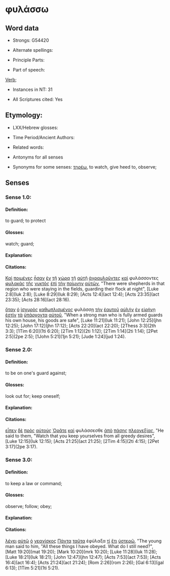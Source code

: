 # φυλάσσω 

<!-- Status: S2=NeedsFinalCheck -->
<!-- Lexica used for edits: BDAG, FFM, LN, A-S -->

## Word data

* Strongs: G54420

* Alternate spellings:


* Principle Parts: 

* Part of speech: 

[Verb](http://ugg.readthedocs.io/en/latest/verb.html); 

* Instances in NT: 31

* All Scriptures cited: Yes

## Etymology: 

* LXX/Hebrew glosses: 

* Time Period/Ancient Authors: 

* Related words: 

* Antonyms for all senses

* Synonyms for some senses: [τηρέω](../G50830/01.md), to watch, give heed to, observe;

## Senses 

### Sense 1.0:

#### Definition: 

to guard; to protect

#### Glosses:

watch; guard;

#### Explanation:

#### Citations:

[Καὶ](../G25320/01.md) [ποιμένες](../G41660/01.md) [ἦσαν](../G99999/01.md) [ἐν](../G17220/01.md) [τῇ](../G35880/01.md) [χώρᾳ](../G55610/01.md) [τῇ](../G35880/01.md) [αὐτῇ](../G08460/01.md) [ἀγραυλοῦντες](../G00630/01.md) [καὶ](../G25320/01.md) φυλάσσοντες [φυλακὰς](../G54380/01.md) [τῆς](../G35880/01.md) [νυκτὸς](../G35710/01.md) [ἐπὶ](../G19090/01.md) [τὴν](../G35880/01.md) [ποίμνην](../G41670/01.md) [αὐτῶν](../G08460/01.md), "There were shepherds in that region who were staying in the fields, guarding their flock at night", [Luke 2:8](luk 2:8); [Luke 8:29](luk 8:29); [Acts 12:4](act 12:4); [Acts 23:35](act 23:35); [Acts 28:16](act 28:16). 	


[ὅταν](../G37520/01.md) [ὁ](../G35880/01.md) [ἰσχυρὸς](../G24780/01.md) [καθωπλισμένος](../G25280/01.md) φυλάσσῃ [τὴν](../G35880/01.md) [ἑαυτοῦ](../G14380/01.md) [αὐλήν](../G08330/01.md) [ἐν](../G17220/01.md) [εἰρήνῃ](../G15150/01.md) [ἐστὶν](../G99999/01.md) [τὰ](../G35880/01.md) [ὑπάρχοντα](../G52250/01.md) [αὐτοῦ](../G08460/01.md), "When a strong man who is fully armed guards his own house, his goods are safe", [Luke 11:21](luk 11:21); [John 12:25](jhn 12:25); [John 17:12](jhn 17:12); [Acts 22:20](act 22:20); [2Thess 3:3](2th 3:3); [1Tim 6:20](1ti 6:20); [2Tim 1:12](2ti 1:12); [2Tim 1:14](2ti 1:14); [2Pet 2:5](2pe 2:5); [1John 5:21](1jn 5:21); [Jude 1:24](jud 1:24).  

### Sense 2.0:

#### Definition: 

to be on one's guard against;

#### Glosses:

look out for; keep oneself;

#### Explanation:

#### Citations:

[εἶπεν](../G30040/01.md) [δὲ](../G11610/01.md) [πρὸς](../G43140/01.md) [αὐτούς](../G08460/01.md) [Ὁρᾶτε](../G37080/01.md) [καὶ](../G25320/01.md) φυλάσσεσθε [ἀπὸ](../G05750/01.md) [πάσης](../G39560/01.md) [πλεονεξίας](../G41240/01.md), "He said to them, "Watch that you keep yourselves from all greedy desires", [Luke 12:15](luk 12:15); [Acts 21:25](act 21:25); [2Tim 4:15](2ti 4:15); [2Pet 3:17](2pe 3:17). 	

### Sense 3.0:

#### Definition: 

to keep a law or command;

#### Glosses:

observe; follow; obey;

#### Explanation:

#### Citations:

[λέγει](../G30040/01.md) [αὐτῷ](../G08460/01.md) [ὁ](../G35880/01.md) [νεανίσκος](../G34950/01.md) [Πάντα](../G39560/01.md) [ταῦτα](../G37780/01.md) ἐφύλαξα [τί](../G51010/01.md) [ἔτι](../G20890/01.md) [ὑστερῶ](../G53020/01.md), "The young man said to him, "All these things I have obeyed. What do I still need?", [Matt 19:20](mat 19:20); [Mark 10:20](mrk 10:20); [Luke 11:28](luk 11:28); [Luke 18:21](luk 18:21); [John 12:47](jhn 12:47); [Acts 7:53](act 7:53); [Acts 16:4](act 16:4); [Acts 21:24](act 21:24); [Rom 2:26](rom 2:26); [Gal 6:13](gal 6:13); [1Tim 5:21](1ti 5:21).  

